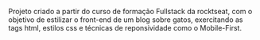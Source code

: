 Projeto criado a partir do curso de formação Fullstack da rocktseat, com o objetivo de estilizar o front-end de um blog sobre gatos,
exercitando as tags html, estilos css e técnicas de reponsividade como o Mobile-First.
